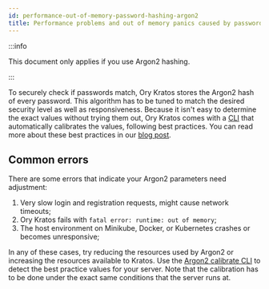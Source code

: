 ```yaml
---
id: performance-out-of-memory-password-hashing-argon2
title: Performance problems and out of memory panics caused by password hashing
---
```


:::info

This document only applies if you use Argon2 hashing.

:::

To securely check if passwords match, Ory Kratos stores the Argon2 hash of every password. This algorithm has to be tuned to match
the desired security level as well as responsiveness. Because it isn't easy to determine the exact values without trying them out,
Ory Kratos comes with a [CLI](../cli/kratos-hashers-argon2-calibrate.md) that automatically calibrates the values, following best
practices. You can read more about these best practices in our
[blog post](https://www.ory.com/choose-recommended-argon2-parameters-password-hashing/).

## Common errors

There are some errors that indicate your Argon2 parameters need adjustment:

1. Very slow login and registration requests, might cause network timeouts;
2. Ory Kratos fails with `fatal error: runtime: out of memory`;
3. The host environment on Minikube, Docker, or Kubernetes crashes or becomes unresponsive;

In any of these cases, try reducing the resources used by Argon2 or increasing the resources available to Kratos. Use the
[Argon2 calibrate CLI](../cli/kratos-hashers-argon2-calibrate.md) to detect the best practice values for your server. Note that
the calibration has to be done under the exact same conditions that the server runs at.
